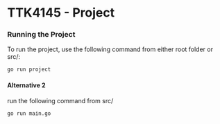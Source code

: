 # TTK4145 - Project

### Running the Project

To run the project, use the following command from either root folder or src/:

```bash
go run project
```
#### Alternative 2

run the following command from src/

```bash
go run main.go
```
